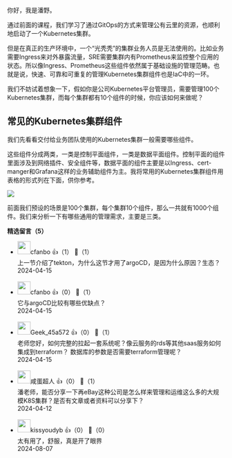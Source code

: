 你好，我是潘野。

通过前面的课程，我们学习了通过GitOps的方式来管理公有云里的资源，也顺利地启动了一个Kubernetes集群。

但是在真正的生产环境中，一个“光秃秃”的集群业务人员是无法使用的。比如业务需要Ingress来对外暴露流量，SRE需要集群内有Prometheus来监控整个应用的状态。所以像Ingress、Prometheus这些组件依然属于基础设施的管理范畴。也就是说，快速、可靠和可重复的管理Kubernetes集群组件也是IaC中的一环。

我们不妨试着想象一下，假如你是公司Kubernetes平台管理员，需要管理100个Kubernetes集群，而每个集群都有10个组件的时候，你应该如何来做呢？

## 常见的Kubernetes集群组件

我们先看看交付给业务团队使用的Kubernetes集群一般需要哪些组件。

这些组件分成两类，一类是控制平面组件，一类是数据平面组件。控制平面的组件里面涉及到网络插件、安全组件等，数据平面的组件主要是以Ingress、cert-manger和Grafana这样的业务辅助组件为主。我将常用的Kubernetes集群组件用表格的形式列在下面，供你参考。

![](https://static001.geekbang.org/resource/image/1d/9e/1d103fed492785b688ea6066d0becf9e.jpg?wh=3849x2179)

前面我们预设的场景是100个集群，每个集群10个组件，那么一共就有1000个组件。我们来分析一下有哪些通用的管理需求，主要是三类。
<div><strong>精选留言（5）</strong></div><ul>
<li><img src="https://static001.geekbang.org/account/avatar/00/0f/ed/1a/269eb3d6.jpg" width="30px"><span>cfanbo</span> 👍（1） 💬（1）<div>上一节介绍了tekton，为什么这节才用了argoCD，是因为什么原因？生态？</div>2024-04-15</li><br/><li><img src="https://static001.geekbang.org/account/avatar/00/0f/ed/1a/269eb3d6.jpg" width="30px"><span>cfanbo</span> 👍（0） 💬（1）<div>它与argoCD比较有哪些优缺点？</div>2024-04-15</li><br/><li><img src="" width="30px"><span>Geek_45a572</span> 👍（0） 💬（1）<div>老师您好，如何完整的拉起一套系统呢？像云服务的rds等其他saas服务如何集成到terraform？ 数据库的参数是否需要terraform管理呢？
</div>2024-04-15</li><br/><li><img src="https://static001.geekbang.org/account/avatar/00/10/15/1b/1cb79ab4.jpg" width="30px"><span>咸蛋超人</span> 👍（0） 💬（1）<div>潘老师，能否分享一下再eBay这种公司是怎么样来管理和运维这么多的大规模K8S集群？是否有文章或者资料可以分享下？</div>2024-04-12</li><br/><li><img src="https://static001.geekbang.org/account/avatar/00/11/df/57/04aa341d.jpg" width="30px"><span>kissyoudyb</span> 👍（0） 💬（0）<div>太有用了，舒服，真是开了眼界</div>2024-08-07</li><br/>
</ul>